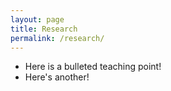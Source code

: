 ```yaml
---
layout: page
title: Research
permalink: /research/
---
```


* Here is a bulleted teaching point!
* Here's another! 
